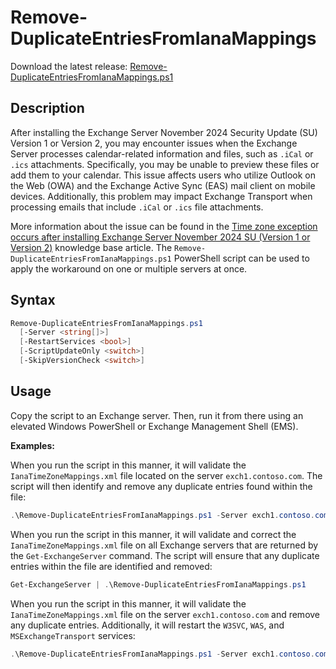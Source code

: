 # Remove-DuplicateEntriesFromIanaMappings

Download the latest release: [Remove-DuplicateEntriesFromIanaMappings.ps1](https://github.com/microsoft/CSS-Exchange/releases/latest/download/Remove-DuplicateEntriesFromIanaMappings.ps1)

## Description

After installing the Exchange Server November 2024 Security Update (SU) Version 1 or Version 2, you may encounter issues when the Exchange Server processes calendar-related information and files, such as `.iCal` or `.ics` attachments. Specifically, you may be unable to preview these files or add them to your calendar. This issue affects users who utilize Outlook on the Web (OWA) and the Exchange Active Sync (EAS) mail client on mobile devices. Additionally, this problem may impact Exchange Transport when processing emails that include `.iCal` or `.ics` file attachments.

More information about the issue can be found in the [Time zone exception occurs after installing Exchange Server November 2024 SU (Version 1 or Version 2)](https://support.microsoft.com/topic/time-zone-exception-occurs-after-installing-exchange-server-november-2024-su-version-1-or-version-2-851b3005-6d39-49a9-a6b5-5b4bb42a606f) knowledge base article. The `Remove-DuplicateEntriesFromIanaMappings.ps1` PowerShell script can be used to apply the workaround on one or multiple servers at once.

## Syntax

```powershell
Remove-DuplicateEntriesFromIanaMappings.ps1
  [-Server <string[]>]
  [-RestartServices <bool>]
  [-ScriptUpdateOnly <switch>]
  [-SkipVersionCheck <switch>]
```

## Usage

Copy the script to an Exchange server. Then, run it from there using an elevated Windows PowerShell or Exchange Management Shell (EMS).

**Examples:**

When you run the script in this manner, it will validate the `IanaTimeZoneMappings.xml` file located on the server `exch1.contoso.com`. The script will then identify and remove any duplicate entries found within the file:

```powershell
.\Remove-DuplicateEntriesFromIanaMappings.ps1 -Server exch1.contoso.com
```

When you run the script in this manner, it will validate and correct the `IanaTimeZoneMappings.xml` file on all Exchange servers that are returned by the `Get-ExchangeServer` command. The script will ensure that any duplicate entries within the file are identified and removed:

```powershell
Get-ExchangeServer | .\Remove-DuplicateEntriesFromIanaMappings.ps1
```

When you run the script in this manner, it will validate the `IanaTimeZoneMappings.xml` file on the server `exch1.contoso.com` and remove any duplicate entries. Additionally, it will restart the `W3SVC`, `WAS`, and `MSExchangeTransport` services:

```powershell
.\Remove-DuplicateEntriesFromIanaMappings.ps1 -Server exch1.contoso.com -RestartServices $true
```

